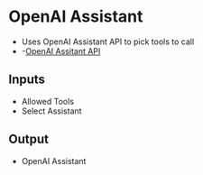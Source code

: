 # OpenAI Assistant
- Uses OpenAI Assistant API to pick tools to call
- -[OpenAI Assitant API](https://platform.openai.com/docs/assistants/overview)
## Inputs 
- Allowed Tools
- Select Assistant
## Output
- OpenAI Assistant
